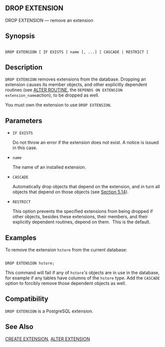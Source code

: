 ## DROP EXTENSION

DROP EXTENSION — remove an extension

## Synopsis

```

DROP EXTENSION [ IF EXISTS ] name [, ...] [ CASCADE | RESTRICT ]
```

## Description

`DROP EXTENSION` removes extensions from the database. Dropping an extension causes its member objects, and other explicitly dependent routines (see [ALTER ROUTINE](sql-alterroutine.html "ALTER ROUTINE"), the `DEPENDS ON EXTENSION extension_name`action), to be dropped as well.

You must own the extension to use `DROP EXTENSION`.

## Parameters

* `IF EXISTS`

    Do not throw an error if the extension does not exist. A notice is issued in this case.

* *`name`*

    The name of an installed extension.

* `CASCADE`

    Automatically drop objects that depend on the extension, and in turn all objects that depend on those objects (see [Section 5.14](ddl-depend.html "5.14. Dependency Tracking")).

* `RESTRICT`

    This option prevents the specified extensions from being dropped if other objects, besides these extensions, their members, and their explicitly dependent routines, depend on them.  This is the default.

## Examples

To remove the extension `hstore` from the current database:

```

DROP EXTENSION hstore;
```

This command will fail if any of `hstore`'s objects are in use in the database, for example if any tables have columns of the `hstore` type. Add the `CASCADE` option to forcibly remove those dependent objects as well.

## Compatibility

`DROP EXTENSION` is a PostgreSQL extension.

## See Also

[CREATE EXTENSION](sql-createextension.html "CREATE EXTENSION"), [ALTER EXTENSION](sql-alterextension.html "ALTER EXTENSION")